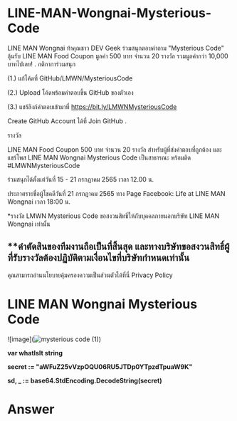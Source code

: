# LINE-MAN-Wongnai-Mysterious-Code

LINE MAN Wongnai ท้าคุณชาว DEV Geek ร่วมสนุกตอบคำถาม "Mysterious Code"
ลุ้นรับ LINE MAN Food Coupon มูลค่า 500 บาท จำนวน 20 รางวัล รวมมูลค่ากว่า 10,000 บาทไปเลย!
.
กติกาการ่วมสนุก

 (1.) แก้โค้ดที่ GitHub/LMWN/MysteriousCode
 
 (2.) Upload โค้ดพร้อมคำตอบขึ้น GitHub ของตัวเอง
 
 (3.) แชร์ลิงก์คำตอบเข้ามาที่ https://bit.ly/LMWNMysteriousCode
 
Create GitHub Account ได้ที่ Join GitHub
.

รางวัล

LINE MAN Food Coupon 500 บาท จำนวน 20 รางวัล สำหรับผู้ที่ส่งคำตอบที่ถูกต้อง และ แชร์โพส LINE MAN Wongnai Mysterious Code เป็นสาธารณะ พร้อมติด #LMWNMysteriousCode

ร่วมสนุกได้ตั้งแต่วันที่ 15 - 21 กรกฎาคม 2565 เวลา 12.00 น.

ประกาศรายชื่อผู้โชคดีวันที่ 21 กรกฎาคม 2565 ทาง Page Facebook: Life at LINE MAN Wongnai เวลา 18:00 น.

*รางวัล LMWN Mysterious Code ขอสงวนสิทธิ์ให้กับบุคคลภายนอกบริษัท LINE MAN Wongnai เท่านั้น

## **คำตัดสินของทีมงานถือเป็นที่สิ้นสุด และทางบริษัทขอสงวนสิทธิ์ผู้ที่รับรางวัลต้องปฏิบัติตามเงื่อนไขที่บริษัทกำหนดเท่านั้น

คุณสามารถอ่านนโยบายคุ้มครองความเป็นส่วนตัวได้ที่นี่ Privacy Policy

# LINE MAN Wongnai Mysterious Code
![image](![mysterious code (1)](https://user-images.githubusercontent.com/108649272/178898250-110232c8-b81c-4b7e-a9ca-369a9410d2a5.png))

**var whatIsIt string**

**secret := "aWFuZ25vVzpOQU06RU5JTDp0YTpzdTpuaW9K"**

**sd, _ := base64.StdEncoding.DecodeString(secret)**

# Answer
